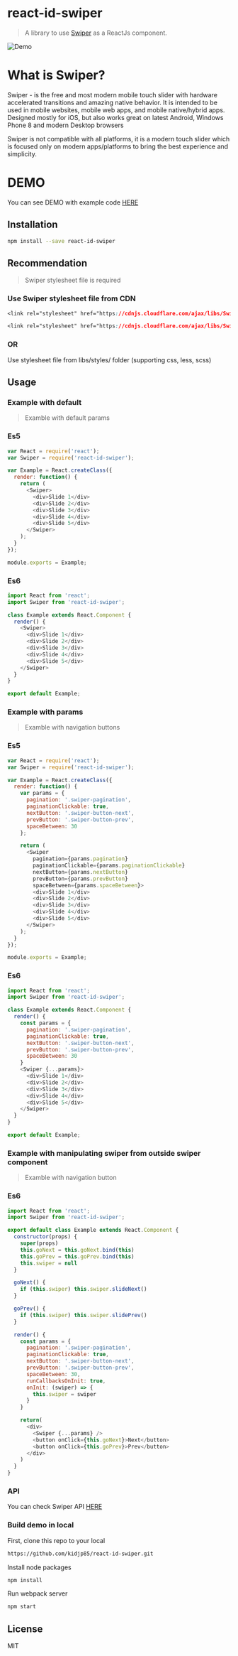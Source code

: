 react-id-swiper
=======================

> A library to use [Swiper](http://www.idangero.us/swiper/get-started/) as a ReactJs component.

![Demo](https://media.giphy.com/media/l0HlD8Aq2zZoF19aE/source.gif)

What is Swiper?
===============

Swiper - is the free and most modern mobile touch slider with hardware accelerated transitions and amazing native behavior. It is intended to be used in mobile websites, mobile web apps, and mobile native/hybrid apps. Designed mostly for iOS, but also works great on latest Android, Windows Phone 8 and modern Desktop browsers

Swiper is not compatible with all platforms, it is a modern touch slider which is focused only on modern apps/platforms to bring the best experience and simplicity.


DEMO
====

You can see DEMO with example code [HERE](http://kidjp85.github.io/react-id-swiper/)

## Installation
```bash
npm install --save react-id-swiper
```

## Recommendation
>Swiper stylesheet file is required
### Use Swiper stylesheet file from CDN
```css
<link rel="stylesheet" href="https://cdnjs.cloudflare.com/ajax/libs/Swiper/3.3.1/css/swiper.css">
```
```css
<link rel="stylesheet" href="https://cdnjs.cloudflare.com/ajax/libs/Swiper/3.3.1/css/swiper.min.css">
```
### OR
Use stylesheet file from libs/styles/  folder (supporting css, less, scss)

## Usage

### Example with default
>Examble with default params

### Es5

```javascript
var React = require('react');
var Swiper = require('react-id-swiper');

var Example = React.createClass({
  render: function() {
    return (
      <Swiper>
        <div>Slide 1</div>
        <div>Slide 2</div>
        <div>Slide 3</div>
        <div>Slide 4</div>
        <div>Slide 5</div>
      </Swiper>
    );
  }
});

module.exports = Example;
```

### Es6
```javascript
import React from 'react';
import Swiper from 'react-id-swiper';

class Example extends React.Component {
  render() {
    <Swiper>
      <div>Slide 1</div>
      <div>Slide 2</div>
      <div>Slide 3</div>
      <div>Slide 4</div>
      <div>Slide 5</div>
    </Swiper>
  }
}

export default Example;
```

### Example with params

>Examble with navigation buttons

### Es5
```javascript
var React = require('react');
var Swiper = require('react-id-swiper');

var Example = React.createClass({
  render: function() {
    var params = {
      pagination: '.swiper-pagination',
      paginationClickable: true,
      nextButton: '.swiper-button-next',
      prevButton: '.swiper-button-prev',
      spaceBetween: 30
    };

    return (
      <Swiper
        pagination={params.pagination}
        paginationClickable={params.paginationClickable}
        nextButton={params.nextButton}
        prevButton={params.prevButton}
        spaceBetween={params.spaceBetween}>
        <div>Slide 1</div>
        <div>Slide 2</div>
        <div>Slide 3</div>
        <div>Slide 4</div>
        <div>Slide 5</div>
      </Swiper>
    );
  }
});

module.exports = Example;
```

### Es6

```javascript
import React from 'react';
import Swiper from 'react-id-swiper';

class Example extends React.Component {
  render() {
    const params = {
      pagination: '.swiper-pagination',
      paginationClickable: true,
      nextButton: '.swiper-button-next',
      prevButton: '.swiper-button-prev',
      spaceBetween: 30
    }
    <Swiper {...params}>
      <div>Slide 1</div>
      <div>Slide 2</div>
      <div>Slide 3</div>
      <div>Slide 4</div>
      <div>Slide 5</div>
    </Swiper>
  }
}

export default Example;
```

### Example with manipulating swiper from outside swiper component
>Examble with navigation button

### Es6

```javascript
import React from 'react';
import Swiper from 'react-id-swiper';

export default class Example extends React.Component {
  constructor(props) {
    super(props)
    this.goNext = this.goNext.bind(this)
    this.goPrev = this.goPrev.bind(this)
    this.swiper = null
  }

  goNext() {
    if (this.swiper) this.swiper.slideNext()
  }

  goPrev() {
    if (this.swiper) this.swiper.slidePrev()
  }

  render() {
    const params = {
      pagination: '.swiper-pagination',
      paginationClickable: true,
      nextButton: '.swiper-button-next',
      prevButton: '.swiper-button-prev',
      spaceBetween: 30,
      runCallbacksOnInit: true,
      onInit: (swiper) => {
        this.swiper = swiper
      }
    }

    return(
      <div>
        <Swiper {...params} />
        <button onClick={this.goNext}>Next</button>
        <button onClick={this.goPrev}>Prev</button>
      </div>
    )
  }
}
```

### API

You can check Swiper API [HERE](http://idangero.us/swiper/api/)

### Build demo in local
First, clone this repo to your local

```bash
https://github.com/kidjp85/react-id-swiper.git
```

Install node packages

```bash
npm install
```

Run webpack server

```bash
npm start
```

## License

MIT

